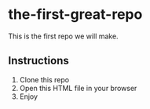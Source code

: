 # the-first-great-repo
This is the first repo we will make.

## Instructions
1. Clone this repo
2. Open this HTML file in your browser
3. Enjoy